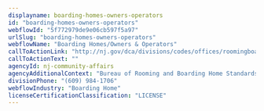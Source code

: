 ```yaml
---
displayname: boarding-homes-owners-operators
id: "boarding-homes-owners-operators"
webflowId: "5f772979de9e06cb597f5a97"
urlSlug: "boarding-homes-owners-operators"
webflowName: "Boarding Homes/Owners & Operators"
callToActionLink: "http://nj.gov/dca/divisions/codes/offices/roomingboarding.html"
callToActionText: ""
agencyId: nj-community-affairs
agencyAdditionalContext: "Bureau of Rooming and Boarding Home Standards - Licensing:"
divisionPhone: "(609) 984-1706"
webflowIndustry: "Boarding Home"
licenseCertificationClassification: "LICENSE"
---
```

